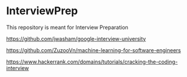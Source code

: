 # InterviewPrep
This repository is meant for Interview Preparation

https://github.com/jwasham/google-interview-university

https://github.com/ZuzooVn/machine-learning-for-software-engineers

https://www.hackerrank.com/domains/tutorials/cracking-the-coding-interview
